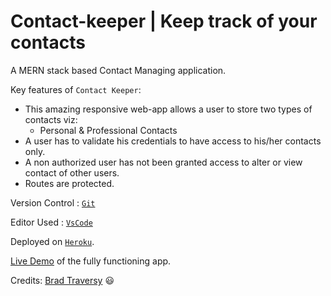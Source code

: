 # Contact-keeper | Keep track of your contacts
A MERN stack based Contact Managing application.

Key features of `Contact Keeper`: 
* This amazing responsive web-app allows a user to store two types of contacts viz:
  * Personal & Professional Contacts
* A user has to validate his credentials to have access to his/her contacts only.
* A non authorized user has not been granted access to alter or view contact of other users.
* Routes are protected.

Version Control : [`Git`](https://git-scm.com/)

Editor Used : [`VsCode`](https://code.visualstudio.com/)

Deployed on [`Heroku`](https://www.heroku.com).

[Live Demo](https://evening-fortress-28306.herokuapp.com/login) of the fully functioning app.

Credits: [Brad Traversy](https://github.com/bradtraversy) 😃
